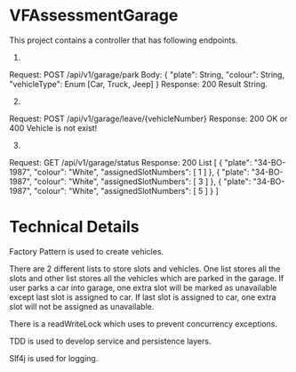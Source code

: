 # VFAssessmentGarage

This project contains a controller that has following endpoints.

1.
Request: POST /api/v1/garage/park
Body: {
    "plate": String,
    "colour": String,
    "vehicleType": Enum [Car, Truck, Jeep]
    }
Response: 200 Result String.

2.
Request: POST /api/v1/garage/leave/{vehicleNumber}
Response: 200 OK or 400 Vehicle is not exist!

3.
Request: GET /api/v1/garage/status
Response: 200 List<StatusResource>
[
    {
        "plate": "34-BO-1987",
        "colour": "White",
        "assignedSlotNumbers": [
            1
        ]
    },
    {
        "plate": "34-BO-1987",
        "colour": "White",
        "assignedSlotNumbers": [
            3
        ]
    },
    {
        "plate": "34-BO-1987",
        "colour": "White",
        "assignedSlotNumbers": [
            5
        ]
    }
]


# Technical Details
Factory Pattern is used to create vehicles.

There are 2 different lists to store slots and vehicles. One list stores all the slots and other list stores all the vehicles which are parked in the garage.
If user parks a car into garage, one extra slot will be marked as unavailable except last slot is assigned to car. If last slot is assigned to car, one extra slot will
not be assigned as unavailable.

There is a readWriteLock which uses to prevent concurrency exceptions. 

TDD is used to develop service and persistence layers. 

Slf4j is used for logging.



